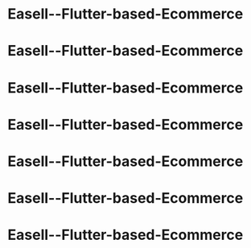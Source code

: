 # Easell--Flutter-based-Ecommerce
# Easell--Flutter-based-Ecommerce
# Easell--Flutter-based-Ecommerce
# Easell--Flutter-based-Ecommerce
# Easell--Flutter-based-Ecommerce
# Easell--Flutter-based-Ecommerce
# Easell--Flutter-based-Ecommerce
